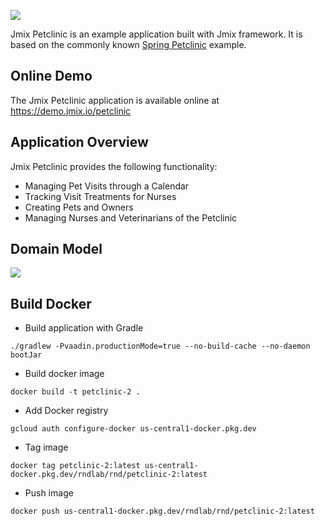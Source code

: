 ![](src/main/resources/META-INF/resources/images/petclinic_logo_with_slogan.svg)

Jmix Petclinic is an example application built with Jmix framework. It is based on the commonly known [Spring Petclinic](https://github.com/spring-projects/spring-petclinic) example.

## Online Demo

The Jmix Petclinic application is available online at https://demo.jmix.io/petclinic

## Application Overview

Jmix Petclinic provides the following functionality:

- Managing Pet Visits through a Calendar
- Tracking Visit Treatments for Nurses
- Creating Pets and Owners
- Managing Nurses and Veterinarians of the Petclinic

## Domain Model

![](etc/domain-model.png)

## Build Docker
- Build application with Gradle
```shell
./gradlew -Pvaadin.productionMode=true --no-build-cache --no-daemon  bootJar
```
- Build docker image
```shell
docker build -t petclinic-2 .
```
- Add Docker registry
```shell
gcloud auth configure-docker us-central1-docker.pkg.dev
```
- Tag image
```shell
docker tag petclinic-2:latest us-central1-docker.pkg.dev/rndlab/rnd/petclinic-2:latest
```
- Push image
```shell
docker push us-central1-docker.pkg.dev/rndlab/rnd/petclinic-2:latest
```